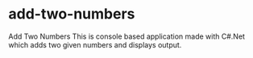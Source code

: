 # add-two-numbers
Add Two Numbers This is console based application made with C#.Net which adds two given numbers and displays output.
